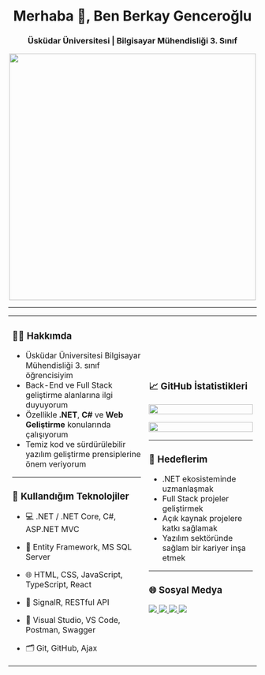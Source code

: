 <h1 align="center">Merhaba 👋, Ben Berkay Genceroğlu</h1>
<h3 align="center">Üsküdar Üniversitesi | Bilgisayar Mühendisliği 3. Sınıf</h3>

<p align="center">
  <img src="https://media.giphy.com/media/MCMHrLVUhsBW0ZgcAD/giphy.gif" width="500" />
</p>

---

<table>
  <tr>
    <td>

### 🧑‍💻 Hakkımda

- Üsküdar Üniversitesi Bilgisayar Mühendisliği 3. sınıf öğrencisiyim  
- Back-End ve Full Stack geliştirme alanlarına ilgi duyuyorum  
- Özellikle **.NET**, **C#** ve **Web Geliştirme** konularında çalışıyorum  
- Temiz kod ve sürdürülebilir yazılım geliştirme prensiplerine önem veriyorum  

---

### 🚀 Kullandığım Teknolojiler

- 💻 .NET / .NET Core, C#, ASP.NET MVC  
- 🧠 Entity Framework, MS SQL Server  
- 🌐 HTML, CSS, JavaScript, TypeScript, React  
- 🔌 SignalR, RESTful API  
- 🧰 Visual Studio, VS Code, Postman, Swagger  
- 🗂️ Git, GitHub, Ajax  

  </td>
  <td>

### 📈 GitHub İstatistikleri

<p align="center">
  <img src="https://github-readme-streak-stats.herokuapp.com/?user=BerkayGenceroglu&theme=radical&hide_border=true" width="100%" />
</p>

<p align="center">
  <img src="https://github-readme-stats.vercel.app/api/top-langs/?username=BerkayGenceroglu&layout=compact&theme=radical&hide_border=true" width="100%" />
</p>

---

### 🎯 Hedeflerim

- .NET ekosisteminde uzmanlaşmak  
- Full Stack projeler geliştirmek  
- Açık kaynak projelere katkı sağlamak  
- Yazılım sektöründe sağlam bir kariyer inşa etmek  

---

### 🌐 Sosyal Medya

<a href="https://www.linkedin.com/in/berkay-gencero%C4%9Flu-586b52331/" target="_blank">
  <img src="https://img.shields.io/badge/LinkedIn-0A66C2?style=for-the-badge&logo=linkedin&logoColor=white" />
</a>
<a href="mailto:berkaygenceroglu6@gmail.com">
  <img src="https://img.shields.io/badge/Gmail-EA4335?style=for-the-badge&logo=gmail&logoColor=white" />
</a>
<a href="https://github.com/BerkayGenceroglu" target="_blank">
  <img src="https://img.shields.io/badge/GitHub-181717?style=for-the-badge&logo=github&logoColor=white" />
</a>
<a href="https://www.instagram.com/berkay.genceroglu" target="_blank">
  <img src="https://img.shields.io/badge/Instagram-E4405F?style=for-the-badge&logo=instagram&logoColor=white" />
</a>

  </td>
</tr>
</table>
